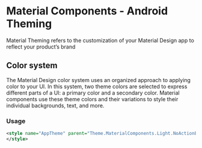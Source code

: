 # Material Components - Android Theming

Material Theming refers to the customization of your Material Design app to reflect your product’s brand

## Color system

The Material Design color system uses an organized approach to applying color to your UI. In this system, two theme colors are selected to express different parts of a UI: a primary color and a secondary color. Material components use these theme colors and their variations to style their individual backgrounds, text, and more.

### Usage
```xml
<style name="AppTheme" parent="Theme.MaterialComponents.Light.NoActionBar">
</style>
```
